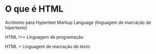 # O que é HTML

Acrônimo para Hypertext Markup Language (linguagem de marcação de hípertexto)

HTML !== Linguagem de programação

HTML = Linguagem de marcação de texto
